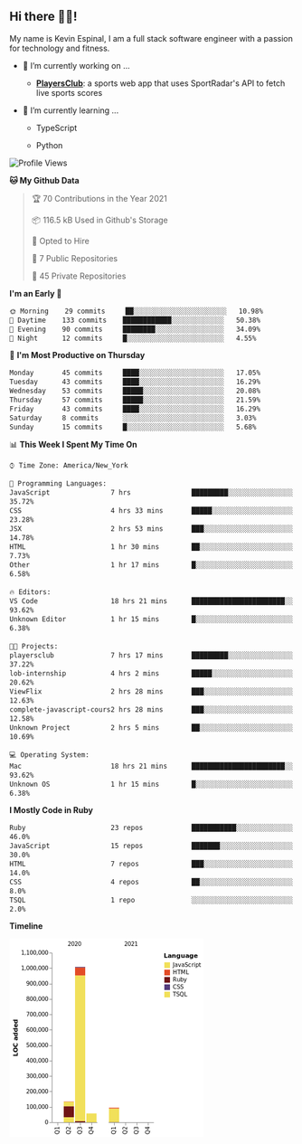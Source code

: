 ## Hi there 👋🏽!

My name is Kevin Espinal, I am a full stack software engineer with a passion for technology and fitness.

- 🔭 I’m currently working on ...

     - **[PlayersClub](https://playersclub.herokuapp.com/#/)**: a sports web app that uses SportRadar's API to fetch live sports scores

- 🌱 I’m currently learning ...

     - TypeScript
     
     - Python
     
<!--START_SECTION:waka-->
![Profile Views](http://img.shields.io/badge/Profile%20Views-1-blue)

**🐱 My Github Data** 

> 🏆 70 Contributions in the Year 2021
 > 
> 📦 116.5 kB Used in Github's Storage 
 > 
> 💼 Opted to Hire
 > 
> 📜 7 Public Repositories 
 > 
> 🔑 45 Private Repositories  
 > 
**I'm an Early 🐤** 

```text
🌞 Morning    29 commits     ██░░░░░░░░░░░░░░░░░░░░░░░   10.98% 
🌆 Daytime    133 commits    ████████████░░░░░░░░░░░░░   50.38% 
🌃 Evening    90 commits     ████████░░░░░░░░░░░░░░░░░   34.09% 
🌙 Night      12 commits     █░░░░░░░░░░░░░░░░░░░░░░░░   4.55%

```
📅 **I'm Most Productive on Thursday** 

```text
Monday       45 commits     ████░░░░░░░░░░░░░░░░░░░░░   17.05% 
Tuesday      43 commits     ████░░░░░░░░░░░░░░░░░░░░░   16.29% 
Wednesday    53 commits     █████░░░░░░░░░░░░░░░░░░░░   20.08% 
Thursday     57 commits     █████░░░░░░░░░░░░░░░░░░░░   21.59% 
Friday       43 commits     ████░░░░░░░░░░░░░░░░░░░░░   16.29% 
Saturday     8 commits      ░░░░░░░░░░░░░░░░░░░░░░░░░   3.03% 
Sunday       15 commits     █░░░░░░░░░░░░░░░░░░░░░░░░   5.68%

```


📊 **This Week I Spent My Time On** 

```text
⌚︎ Time Zone: America/New_York

💬 Programming Languages: 
JavaScript               7 hrs               █████████░░░░░░░░░░░░░░░░   35.72% 
CSS                      4 hrs 33 mins       █████░░░░░░░░░░░░░░░░░░░░   23.28% 
JSX                      2 hrs 53 mins       ███░░░░░░░░░░░░░░░░░░░░░░   14.78% 
HTML                     1 hr 30 mins        ██░░░░░░░░░░░░░░░░░░░░░░░   7.73% 
Other                    1 hr 17 mins        █░░░░░░░░░░░░░░░░░░░░░░░░   6.58%

🔥 Editors: 
VS Code                  18 hrs 21 mins      ███████████████████████░░   93.62% 
Unknown Editor           1 hr 15 mins        █░░░░░░░░░░░░░░░░░░░░░░░░   6.38%

🐱‍💻 Projects: 
playersclub              7 hrs 17 mins       █████████░░░░░░░░░░░░░░░░   37.22% 
lob-internship           4 hrs 2 mins        █████░░░░░░░░░░░░░░░░░░░░   20.62% 
ViewFlix                 2 hrs 28 mins       ███░░░░░░░░░░░░░░░░░░░░░░   12.63% 
complete-javascript-cours2 hrs 28 mins       ███░░░░░░░░░░░░░░░░░░░░░░   12.58% 
Unknown Project          2 hrs 5 mins        ██░░░░░░░░░░░░░░░░░░░░░░░   10.69%

💻 Operating System: 
Mac                      18 hrs 21 mins      ███████████████████████░░   93.62% 
Unknown OS               1 hr 15 mins        █░░░░░░░░░░░░░░░░░░░░░░░░   6.38%

```

**I Mostly Code in Ruby** 

```text
Ruby                     23 repos            ███████████░░░░░░░░░░░░░░   46.0% 
JavaScript               15 repos            ███████░░░░░░░░░░░░░░░░░░   30.0% 
HTML                     7 repos             ███░░░░░░░░░░░░░░░░░░░░░░   14.0% 
CSS                      4 repos             ██░░░░░░░░░░░░░░░░░░░░░░░   8.0% 
TSQL                     1 repo              ░░░░░░░░░░░░░░░░░░░░░░░░░   2.0%

```


**Timeline**

![Chart not found](https://raw.githubusercontent.com/espinalk212/espinalk212/main/charts/bar_graph.png) 


<!--END_SECTION:waka-->


<!--
**espinalk212/espinalk212** is a ✨ _special_ ✨ repository because its `README.md` (this file) appears on your GitHub profile.

Here are some ideas to get you started:

- 🔭 I’m currently working on ...
- 🌱 I’m currently learning ...
- 👯 I’m looking to collaborate on ...
- 🤔 I’m looking for help with ...
- 💬 Ask me about ...
- 📫 How to reach me: ...
- 😄 Pronouns: ...
- ⚡ Fun fact: ...
-->

